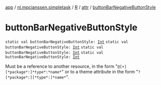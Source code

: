 [app](../../../index.md) / [nl.mpcjanssen.simpletask](../../index.md) / [R](../index.md) / [attr](index.md) / [buttonBarNegativeButtonStyle](.)

# buttonBarNegativeButtonStyle

`static val buttonBarNegativeButtonStyle: `[`Int`](https://kotlinlang.org/api/latest/jvm/stdlib/kotlin/-int/index.html)
`static val buttonBarNegativeButtonStyle: `[`Int`](https://kotlinlang.org/api/latest/jvm/stdlib/kotlin/-int/index.html)
`static val buttonBarNegativeButtonStyle: `[`Int`](https://kotlinlang.org/api/latest/jvm/stdlib/kotlin/-int/index.html)
`static val buttonBarNegativeButtonStyle: `[`Int`](https://kotlinlang.org/api/latest/jvm/stdlib/kotlin/-int/index.html)

Must be a reference to another resource, in the form "`@[+][*package*:]*type*:*name*`" or to a theme attribute in the form "`?[*package*:][*type*:]*name*`".

